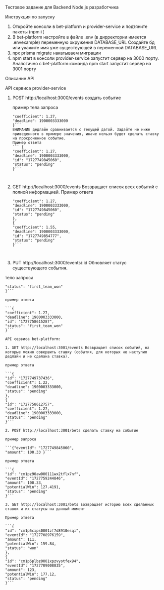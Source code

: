 Тестовое задание для Backend Node.js разработчика

Инструкция по запуску

1. Откройте консоли в bet-platform и provider-service и подтяните пакеты (npm i )
2. В bet-platform настройте в файле .env (в дирректории имеется .envexample) переменную окружения DATABASE_URL
   Создайте бд или укажите имя уже существующей в переменной DATABASE_URL
3. npx prisma migrate накатываем миграции
4. npm start в консоли provider-service запустит сервер на 3000 порту. Аналогично с bet-platform команда npm start запустит сервер на 3001 порту

Описание API

API сервиса provider-service

1. POST http://localhost:3000/events создать событие

   пример тела запроса

   ```{
   "coefficient": 1.27,
   "deadline": 1900003333000
   }```
   ВНИМАНИЕ дедлайн сравнивается с текущей датой. Задайте не ниже приведенного в примере значения, иначе нельзя будет сделать ставку на просроченное событие.
   Пример ответа
   ``` {
   "coefficient": 1.27,
   "deadline": 1900003333000,
   "id": "1727749845060",
   "status": "pending"
   }```



2. GET http://localhost:3000/events Возвращает список всех событий с полной информацией.
   Пример ответа

   ```{
   "coefficient": 1.27,
   "deadline": 1900003333000,
   "id": "1727749845060",
   "status": "pending"
   },
   {
   "coefficient": 1.55,
   "deadline": 1900003333000,
   "id": "1727749854777",
   "status": "pending"
   }```



3. PUT http://localhost:3000/events/:id Обновляет статус существующего события.

тело запроса

```{
"status": "first_team_won"
}```

пример ответа

```{
"coefficient": 1.27,
"deadline": 1900003333000,
"id": "1727758615287",
"status": "first_team_won"
}```

API сервиса bet-platform:

1. GET http://localhost:3001/events Возвращает список событий, на которые можно совершить ставку (события, для которых не наступил дедлайн и не сделана ставка).

пример ответа

```{
"id": "1727749737436",
"coefficient": 1.22,
"deadline": 1900003333000,
"status": "pending"
},
{
"id": "1727758612757",
"coefficient": 1.27,
"deadline": 1900003333000,
"status": "pending"
}```

2. POST http://localhost:3001/bets сделать ставку на событие

пример запроса

```{"eventId": "1727749845060",
"amount": 100.33 }```

пример ответа

```{
"id": "cm1pz90aw000111wx2tflx7nf",
"eventId": "1727759244846",
"amount": 100.33,
"potentialWin": 127.4191,
"status": "pending"
}```

3. GET http://localhost:3001/bets возвращает историю всех сделанных ставок и их статусы на данный момент

Пример ответа

```{
"id": "cm1p5cips0001zf7d8910esqi",
"eventId": "1727708976159",
"amount": 111,
"potentialWin": 159.84,
"status": "won"
},
{
"id": "cm1p5plbz0001xpzvyotfex94",
"eventId": "1727709008835",
"amount": 123,
"potentialWin": 177.12,
"status": "pending"
}```



